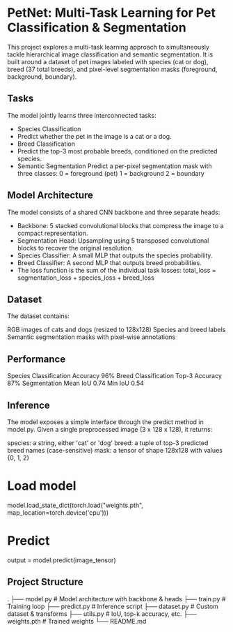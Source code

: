 # PetNet: Multi-Task Learning for Pet Classification & Segmentation

This project explores a multi-task learning approach to simultaneously tackle hierarchical image classification and semantic segmentation. It is built around a dataset of pet images labeled with species (cat or dog), breed (37 total breeds), and pixel-level segmentation masks (foreground, background, boundary).

## Tasks
The model jointly learns three interconnected tasks:

- Species Classification
- Predict whether the pet in the image is a cat or a dog.
- Breed Classification
- Predict the top-3 most probable breeds, conditioned on the predicted species.
- Semantic Segmentation
Predict a per-pixel segmentation mask with three classes:
0 = foreground (pet)
1 = background
2 = boundary

  
## Model Architecture

The model consists of a shared CNN backbone and three separate heads:

- Backbone: 5 stacked convolutional blocks that compress the image to a compact representation.
- Segmentation Head: Upsampling using 5 transposed convolutional blocks to recover the original resolution.
- Species Classifier: A small MLP that outputs the species probability.
- Breed Classifier: A second MLP that outputs breed probabilities.
- The loss function is the sum of the individual task losses:
total_loss = segmentation_loss + species_loss + breed_loss

## Dataset

The dataset contains:

RGB images of cats and dogs (resized to 128x128)
Species and breed labels
Semantic segmentation masks with pixel-wise annotations

## Performance

Species Classification	Accuracy	96%
Breed Classification	Top-3 Accuracy	87%
Segmentation	Mean IoU	0.74
Min IoU	0.54

## Inference

The model exposes a simple interface through the predict method in model.py. Given a single preprocessed image (3 x 128 x 128), it returns:

species: a string, either 'cat' or 'dog'
breed: a tuple of top-3 predicted breed names (case-sensitive)
mask: a tensor of shape 128x128 with values {0, 1, 2}

# Load model
model.load_state_dict(torch.load("weights.pth", map_location=torch.device('cpu')))

# Predict
output = model.predict(image_tensor)


## Project Structure

.
├── model.py           # Model architecture with backbone & heads
├── train.py           # Training loop
├── predict.py         # Inference script
├── dataset.py         # Custom dataset & transforms
├── utils.py           # IoU, top-k accuracy, etc.
├── weights.pth        # Trained weights
└── README.md
